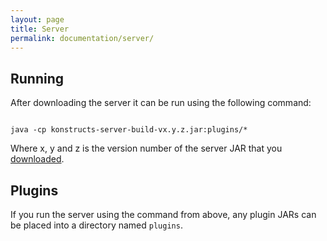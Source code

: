```yaml
---
layout: page
title: Server
permalink: documentation/server/
---
```


## Running

After downloading the server it can be run using the following command:

<code>
java -cp konstructs-server-build-vx.y.z.jar:plugins/*
</code>

Where x, y and z is the version number of the server JAR that you [downloaded](/download/#server).

## Plugins

If you run the server using the command from above, any plugin JARs can be placed into a directory named <code>plugins</code>.

